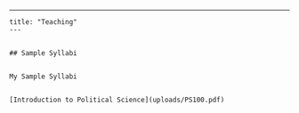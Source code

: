 ---
	title: "Teaching"
	---
	

	## Sample Syllabi
	

	My Sample Syllabi
	

	[Introduction to Political Science](uploads/PS100.pdf)
	



